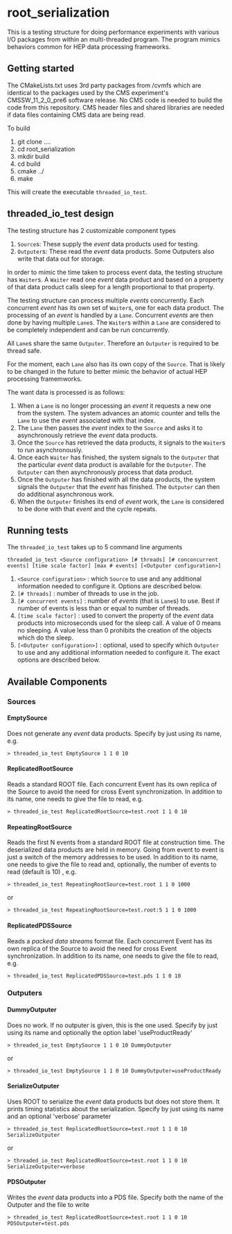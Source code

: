 # root_serialization

This is a testing structure for doing performance experiments with various I/O packages from within an multi-threaded program. The program mimics behaviors common for
HEP data processing frameworks.

## Getting started
The CMakeLists.txt uses 3rd party packages from /cvmfs which are identical to the packages used by the CMS experiment's CMSSW_11_2_0_pre6 software release. No CMS
code is needed to build the code from this repository. CMS header files and shared libraries are needed if data files containing CMS data are being read.

To build
1. git clone ....
1. cd root_serialization
1. mkdir build
1. cd build
1. cmake ../
1. make

This will create the executable `threaded_io_test`.

## threaded_io_test design
The testing structure has 2 customizable component types
1. `Source`s: These supply the _event_ data products used for testing.
1. `Outputer`s: These read the _event_ data products. Some Outputers also write that data out for storage.

In order to mimic the time taken to process event data, the testing structure has `Waiter`s. A `Waiter` read one _event_ data product and based on a property of that data
product calls sleep for a length proportional to that property.

The testing structure can process multiple _events_ concurrently. Each concurrent _event_ has its own set of `Waiter`s, one for each data product. The processing of 
an _event_ is handled by a `Lane`. Concurrent _events_ are then done by having multiple `Lane`s. The `Waiter`s within a `Lane` are considered to be completely 
independent and can be run concurrently.

All `Lane`s share the same `Outputer`. Therefore an `Outputer` is required to be thread safe.

For the moment, each `Lane` also has its own copy of the `Source`. That is likely to be changed in the future to better mimic the behavior of actual HEP processing
framemworks.

The want data is processed is as follows:
1. When a `Lane` is no longer processing an _event_ it requests a new one from the system. The system advances an atomic counter and tells the `Lane` to use
the _event_ associated with that index.
1. The `Lane` then passes the _event_ index to the `Source` and asks it to asynchronously retrieve the _event_ data products.
1. Once the `Source` has retrieved the data products, it signals to the `Waiter`s to run asynchronously.
1. Once each `Waiter` has finished, the system signals to the `Outputer` that the particular _event_ data product is available for the `Outputer`. The `Outputer`
can then asynchronously process that data product.
1. Once the `Outputer` has finished with all the data products, the system signals the `Outputer` that the _event_ has finished. The `Outputer` can then do
additional asynchronous work.
1. When the `Outputer` finishes its end of _event_ work, the `Lane` is considered to be done with that _event_ and the cycle repeats.

## Running tests
The `threaded_io_test` takes up to 5 command line arguments
```
threaded_io_test <Source configuration> [# threads] [# conconcurrent events] [time scale factor] [max # events] [<Outputer configuration>]
```

1. `<Source configuration>` : which `Source` to use and any additional information needed to configure it. Options are described below.
1. `[# threads]` : number of threads to use in the job.
1. `[# concurrent events]` : number of _events_ (that is `Lane`s) to use. Best if number of events is less than  or equal to number of threads.
1. `[time scale factor]` : used to convert the property of the _event_ data products into microseconds used for the sleep call. A value of 0 means no sleeping. A value less than 0 prohibits the creation of the objects which do the sleep.
1. `[<Outputer configuration>]` : optional, used to specify which `Outputer` to use and any additional information needed to configure it. The exact options are
described below.

## Available Components

### Sources

#### EmptySource
Does not generate any _event_ data products. Specify by just using its name, e.g. 
```
> threaded_io_test EmptySource 1 1 0 10
```
#### ReplicatedRootSource
Reads a standard ROOT file. Each concurrent Event has its own replica of the Source to avoid the need for cross Event synchronization. In addition to its name, one needs to give the file to read, e.g.
```
> threaded_io_test ReplicatedRootSource=test.root 1 1 0 10
```

#### RepeatingRootSource
Reads the first N events from a standard ROOT file at construction time. The deserialized data products are held in memory. Going from event to event is just a switch of the memory addresses to be used. In addition to its name, one needs to give the file to read and, optionally, the number of events to read (default is 10) , e.g.

```
> threaded_io_test RepeatingRootSource=test.root 1 1 0 1000
```
or
```
> threaded_io_test RepeatingRootSource=test.root:5 1 1 0 1000
```


#### ReplicatedPDSSource
Reads a _packed data streams_ format file. Each concurrent Event has its own replica of the Source to avoid the need for cross Event synchronization. In addition to its name, one needs to give the file to read, e.g.
```
> threaded_io_test ReplicatedPDSSource=test.pds 1 1 0 10
```

### Outputers

#### DummyOutputer
Does no work. If no outputer is given, this is the one used. Specify by just using its name and optionally
the option label 'useProductReady'
```
> threaded_io_test EmptySource 1 1 0 10 DummyOutputer
```
or
```
> threaded_io_test EmptySource 1 1 0 10 DummyOutputer=useProductReady
```


#### SerializeOutputer
Uses ROOT to serialize the _event_ data products but does not store them. It prints timing statistics about the serialization. Specify by just using its name and an optional 'verbose' parameter
```
> threaded_io_test ReplicatedRootSource=test.root 1 1 0 10 SerializeOutputer
```
or
```
> threaded_io_test ReplicatedRootSource=test.root 1 1 0 10 SerializeOutputer=verbose
```

#### PDSOutputer
Writes the _event_ data products into a PDS file. Specify both the name of the Outputer and the file to write
```
> threaded_io_test ReplicatedRootSource=test.root 1 1 0 10 PDSOutputer=test.pds
```


